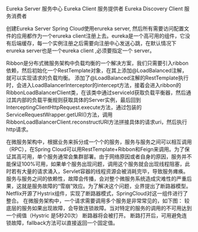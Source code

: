 Eureka Server 服务中心
Eureka Client 服务提供者
Eureka Discovery Client 服务消费者

创建Eureka Server
Spring Cloud使用erureka server, 然后所有需要访问配置文件的应用都作为一个erureka client注册上去。eureka是一个高可用的组件，它没有后端缓存，每一个实例注册之后需要向注册中心发送心跳，在默认情况下erureka server也是一个eureka client ,必须要指定一个 server。

Ribbon是分布式微服务架构中负载均衡的一个解决方案，我们只需要引入ribbon依赖，然后初始化一个RestTemplate对象，在其上添加@LoadBalanced注解，就可以实现请求的负载均衡。
添加了@LoadBalanced注解的RestTemplate执行时，会进入LoadBalancerInterceptor的intercept方法，接着会进入ribbon的RibbonLoadBalancerClient类，在该类中通过serviceId获取负载平衡器，然后通过其内部的负载平衡规则获取具体的Server实例，最后回到InterceptingClientHttpRequest.execute方法，通过包装的ServiceRequestWrapper.getURI()方法，调用RibbonLoadBalancerClient.reconstructURI方法拼接具体的请求uri，然后执行http请求。


在微服务架构中，根据业务来拆分成一个个的服务，服务与服务之间可以相互调用（RPC），在Spring Cloud可以用RestTemplate+Ribbon和Feign来调用。为了保证其高可用，单个服务通常会集群部署。由于网络原因或者自身的原因，服务并不能保证100%可用，如果单个服务出现问题，调用这个服务就会出现线程阻塞，此时若有大量的请求涌入，Servlet容器的线程资源会被消耗完毕，导致服务瘫痪。服务与服务之间的依赖性，故障会传播，会对整个微服务系统造成灾难性的严重后果，这就是服务故障的“雪崩”效应。为了解决这个问题，业界提出了断路器模型。
Netflix开源了Hystrix组件，实现了断路器模式，SpringCloud对这一组件进行了整合。 在微服务架构中，一个请求需要调用多个服务是非常常见的，如下图：
较底层的服务如果出现故障，会导致连锁故障。当对特定的服务的调用的不可用达到一个阀值（Hystric 是5秒20次） 断路器将会被打开。
断路打开后，可用避免连锁故障，fallback方法可以直接返回一个固定值。


